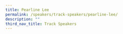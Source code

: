 ```yaml
---
title: Pearline Lee
permalink: /speakers/track-speakers/pearline-lee/
description: ""
third_nav_title: Track Speakers
---
```

